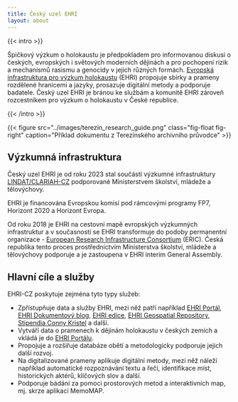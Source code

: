 ```yaml
---
title: Český uzel EHRI
layout: about
---
```



{{< intro >}}

Špičkový výzkum o holokaustu je předpokladem pro informovanou diskusi o českých, evropských i světových moderních dějinách a pro pochopení rizik a mechanismů rasismu a genocidy v jejich různých formách. [Evropská infrastruktura pro výzkum holokaustu](https://www.ehri-project.eu/) (EHRI) propojuje sbírky a prameny rozdělené hranicemi a jazyky, prosazuje digitální metody a podporuje badatele. Český uzel EHRI je bránou ke službám a komunitě EHRI zároveň rozcestníkem pro výzkum o holokaustu v České republice.

{{< /intro >}}

{{< figure src="../images/terezin_research_guide.png" class="fig-float fig-right" caption="Příklad dokumentu z Terezínského archivního průvodce" >}}

## Výzkumná infrastruktura


Český uzel EHRI je od roku 2023 stal součástí výzkumné infrastruktury [LINDAT/CLARIAH-CZ](https://www.lindat.cz/) podporované Ministerstvem školství, mládeže a tělovýchovy. 

EHRI je financována Evropskou komisí pod rámcovými programy FP7, Horizont 2020 a Horizont Evropa.

<!-- FIXME: utváření ERICu -->
Od roku 2018 je EHRI na cestovní mapě evropských výzkumných infrastruktur a v současnosti se EHRI transformuje do podoby permanentní organizace - [European Research Infrastructure Consortium](https://research-and-innovation.ec.europa.eu/strategy/strategy-2020-2024/our-digital-future/european-research-infrastructures/eric_en) (ERIC). Česká republika tento proces prostřednictvím Ministerstva školství, mládeže a tělovýchovy podporuje a je zastoupena v EHRI interim General Assembly.

## Hlavní cíle a služby

EHRI-CZ poskytuje zejména tyto typy služeb:

- Zpřístupňuje data a služby EHRI, mezi něž patří například [EHRI Portál](https://portal.ehri-project.eu/), [EHRI Dokumentový blog](https://blog.ehri-project.eu), [EHRI edice](https://www.ehri-project.eu/ehri-online-editions), [EHRI Geospatial Repository](https://geodata.ehri-project.eu/), [Stipendia Conny Kristel](https://www.ehri-project.eu/Conny-Kristel-Fellowships_2023) a další.
- Vytváří data o pramenech k dějinám holokaustu v českých zemích a vkládá je do [EHRI Portálu](https://portal.ehri-project.eu/).
- Propojuje a rozšiřuje databáze obětí a metodologicky podporuje jejich další rozvoj.
- Na digitalizované prameny aplikuje digitální metody, mezi něž náleží například automatické rozpoznávání textu a řeči, identifikace míst, historických aktérů, klíčových slov a další.
- Podporuje bádání za pomoci prostorových metod a interaktivních map, mj. skrze aplikaci MemoMAP.

<!--
EHRI-CZ bude usilovat o zajištění dlouhodobé udržitelnosti výzkumu holocaustu v rámci České republiky i mimo ni prostřednictvím:

* zastupování českých institucí, které obsahují materiály související se studiemi holokaustu, za účelem vytvoření silného výzkumného konsorcia;
* propojení zdrojů prostřednictvím nejmodernější digitální infrastruktury;
* vývoje inovativních nástrojů digitálního výzkumu;
* nabídky stipendií a vzdělávacích příležitostí pro badatele, archiváře a odborníky v oblasti památkové péče.

Dopad EHRI je primárně vědecký, nicméně infrastruktura také podporuje širší sociální a politickou agendu. Nedávný vzestup ntisemitismu, xenofobie a agresivního nacionalismu v Evropě i mimo ni dokazuje, že výzkum holocaustu není nikdy čistě akademickým zájmem, ale předpokladem otevřených a nediskriminačních společností v Evropě i mimo ni.
-->
<!--
TODO: remove contact info
-->
